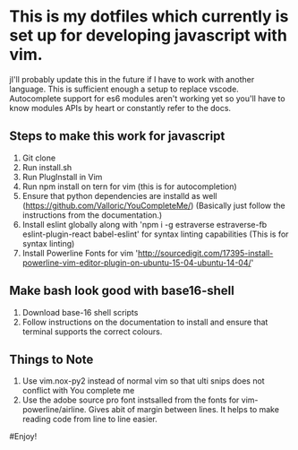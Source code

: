 # This is my dotfiles which currently is set up for developing javascript with vim. 

jI'll probably update this in the future if I have to work with another language. This is sufficient enough a setup to replace vscode. Autocomplete support for es6 modules aren't working yet so you'll have to know modules APIs by heart or constantly refer to the docs.

## Steps to make this work for javascript

1. Git clone
2. Run install.sh
2. Run PlugInstall in Vim
3. Run npm install on tern for vim (this is for autocompletion)
4. Ensure that python dependencies are installd as well (https://github.com/Valloric/YouCompleteMe/) (Basically just follow the instructions from the documentation.)
5. Install eslint globally along with 'npm i -g estraverse estraverse-fb eslint-plugin-react babel-eslint' for syntax linting capabilities (This is for syntax linting)
6. Install Powerline Fonts for vim 'http://sourcedigit.com/17395-install-powerline-vim-editor-plugin-on-ubuntu-15-04-ubuntu-14-04/'


## Make bash look good with base16-shell
1. Download base-16 shell scripts
2. Follow instructions on the documentation to install and ensure that terminal supports the correct colours.

## Things to Note
1. Use vim.nox-py2 instead of normal vim so that ulti snips does not conflict with You complete me 
2. Use the adobe source pro font instsalled from the fonts for vim-powerline/airline. Gives abit of margin between lines. It helps to make reading code from line to line easier.

#Enjoy!

